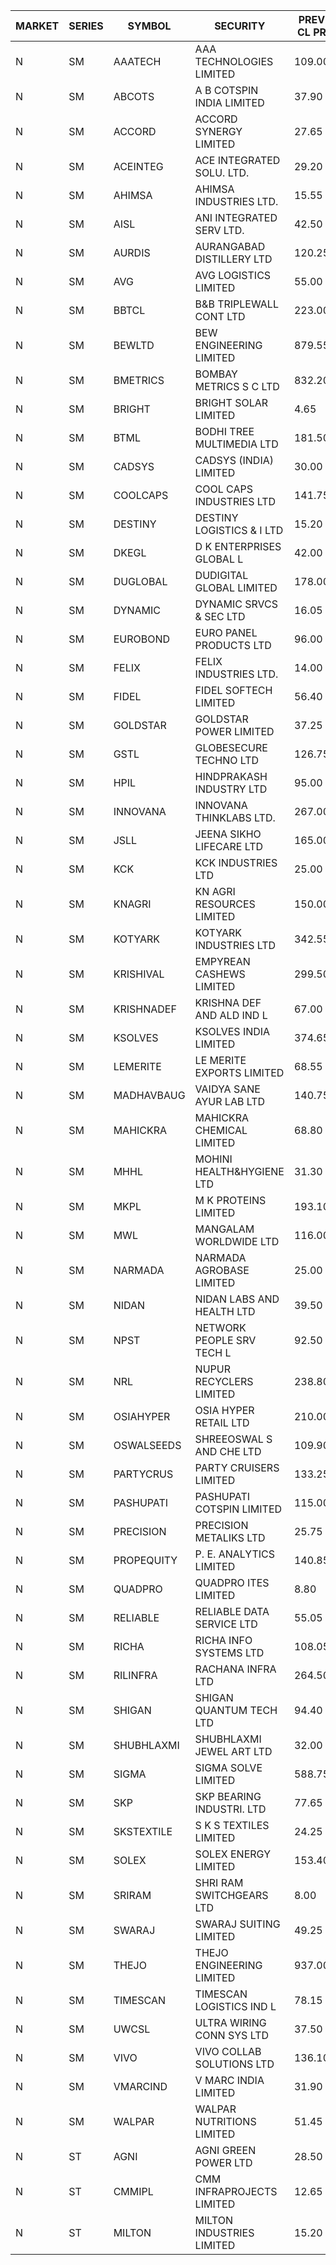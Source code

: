 


| MARKET | SERIES | SYMBOL | SECURITY | PREV CL PR | OPEN PRICE | HIGH PRICE | LOW PRICE | CLOSE PRICE | NET TRDVAL | NET TRDQTY | CORP IND | HI 52 WK | LO 52 WK |
| ----- | ----- | ----- | ----- | ----- | ----- | ----- | ----- | ----- | ----- | ----- | ----- | ----- | ----- |
| N | SM | AAATECH | AAA TECHNOLOGIES LIMITED | 109.00 | 108.00 | 108.00 | 108.00 | 108.00 | 648000.00 | 6000 |  | 116.50 | 44.00 |
| N | SM | ABCOTS | A B COTSPIN INDIA LIMITED | 37.90 | 37.90 | 37.90 | 37.90 | 37.90 | 151600.00 | 4000 |  | 61.35 | 34.15 |
| N | SM | ACCORD | ACCORD SYNERGY LIMITED | 27.65 | 29.00 | 29.00 | 26.30 | 26.30 | 168600.00 | 6000 |  | 37.30 | 14.95 |
| N | SM | ACEINTEG | ACE INTEGRATED SOLU. LTD. | 29.20 | 29.10 | 29.10 | 29.10 | 29.10 | 130950.00 | 4500 |  | 38.30 | 16.30 |
| N | SM | AHIMSA | AHIMSA INDUSTRIES LTD. | 15.55 | 14.85 | 14.85 | 14.85 | 14.85 | 178200.00 | 12000 |  | 21.00 | 14.85 |
| N | SM | AISL | ANI INTEGRATED SERV LTD. | 42.50 | 44.60 | 44.60 | 44.40 | 44.60 | 213840.00 | 4800 |  | 72.45 | 31.55 |
| N | SM | AURDIS | AURANGABAD DISTILLERY LTD | 120.25 | 126.20 | 126.25 | 120.05 | 126.25 | 997500.00 | 8000 |  | 126.25 | 39.90 |
| N | SM | AVG | AVG LOGISTICS LIMITED | 55.00 | 55.00 | 57.70 | 53.10 | 53.10 | 334200.00 | 6000 |  | 85.00 | 51.10 |
| N | SM | BBTCL | B&B TRIPLEWALL CONT LTD | 223.00 | 223.00 | 223.00 | 220.00 | 220.00 | 886000.00 | 4000 |  | 307.00 | 80.95 |
| N | SM | BEWLTD | BEW ENGINEERING LIMITED | 879.55 | 897.00 | 994.95 | 894.95 | 965.00 | 7608812.50 | 8000 |  | 1187.20 | 228.15 |
| N | SM | BMETRICS | BOMBAY METRICS S C LTD | 832.20 | 873.00 | 873.80 | 873.00 | 873.80 | 2096160.00 | 2400 | XO | 873.80 | 117.90 |
| N | SM | BRIGHT | BRIGHT SOLAR LIMITED | 4.65 | 4.80 | 4.90 | 4.60 | 4.65 | 485400.00 | 102000 |  | 10.55 | 3.90 |
| N | SM | BTML | BODHI TREE MULTIMEDIA LTD | 181.50 | 187.00 | 188.95 | 176.00 | 176.00 | 3460380.00 | 19200 |  | 189.85 | 65.00 |
| N | SM | CADSYS | CADSYS (INDIA) LIMITED | 30.00 | 29.50 | 29.50 | 29.50 | 29.50 | 59000.00 | 2000 |  | 52.00 | 20.00 |
| N | SM | COOLCAPS | COOL CAPS INDUSTRIES LTD | 141.75 | 148.00 | 165.00 | 144.00 | 163.95 | 12747150.00 | 82500 |  | 165.00 | 41.50 |
| N | SM | DESTINY | DESTINY LOGISTICS & I LTD | 15.20 | 15.20 | 15.95 | 15.20 | 15.95 | 186900.00 | 12000 |  | 20.85 | 8.05 |
| N | SM | DKEGL | D K ENTERPRISES GLOBAL L | 42.00 | 40.00 | 40.00 | 39.00 | 39.00 | 355500.00 | 9000 |  | 72.60 | 34.70 |
| N | SM | DUGLOBAL | DUDIGITAL GLOBAL LIMITED | 178.00 | 186.90 | 186.90 | 186.90 | 186.90 | 233625.00 | 1250 |  | 489.00 | 91.00 |
| N | SM | DYNAMIC | DYNAMIC SRVCS & SEC LTD | 16.05 | 15.40 | 16.40 | 15.35 | 16.25 | 222100.00 | 14000 |  | 57.70 | 13.00 |
| N | SM | EUROBOND | EURO PANEL PRODUCTS LTD | 96.00 | 96.40 | 96.40 | 96.40 | 96.40 | 385600.00 | 4000 |  | 147.65 | 72.05 |
| N | SM | FELIX | FELIX INDUSTRIES LTD. | 14.00 | 14.70 | 14.70 | 14.70 | 14.70 | 58800.00 | 4000 |  | 45.70 | 12.35 |
| N | SM | FIDEL | FIDEL SOFTECH LIMITED | 56.40 | 57.00 | 57.00 | 54.75 | 54.90 | 2334900.00 | 42000 |  | 66.00 | 52.00 |
| N | SM | GOLDSTAR | GOLDSTAR POWER LIMITED | 37.25 | 37.25 | 37.25 | 37.25 | 37.25 | 894000.00 | 24000 |  | 38.00 | 20.00 |
| N | SM | GSTL | GLOBESECURE TECHNO LTD | 126.75 | 134.85 | 134.85 | 134.85 | 134.85 | 539400.00 | 4000 |  | 135.00 | 55.00 |
| N | SM | HPIL | HINDPRAKASH INDUSTRY LTD | 95.00 | 98.90 | 99.00 | 98.90 | 99.00 | 593700.00 | 6000 |  | 99.75 | 45.50 |
| N | SM | INNOVANA | INNOVANA THINKLABS LTD. | 267.00 | 280.35 | 280.35 | 280.35 | 280.35 | 280350.00 | 1000 |  | 478.00 | 119.25 |
| N | SM | JSLL | JEENA SIKHO LIFECARE LTD | 165.00 | 161.00 | 165.00 | 161.00 | 165.00 | 7292000.00 | 45000 |  | 182.50 | 127.00 |
| N | SM | KCK | KCK INDUSTRIES LTD | 25.00 | 24.35 | 24.35 | 24.35 | 24.35 | 97400.00 | 4000 |  | 31.70 | 24.35 |
| N | SM | KNAGRI | KN AGRI RESOURCES LIMITED | 150.00 | 150.00 | 153.90 | 149.10 | 150.00 | 2650240.00 | 17600 |  | 261.00 | 130.00 |
| N | SM | KOTYARK | KOTYARK INDUSTRIES LTD | 342.55 | 411.05 | 411.05 | 411.05 | 411.05 | 13482440.00 | 32800 |  | 411.05 | 67.90 |
| N | SM | KRISHIVAL | EMPYREAN CASHEWS LIMITED | 299.50 | 298.00 | 300.00 | 287.00 | 288.25 | 2347050.00 | 8000 |  | 321.65 | 68.00 |
| N | SM | KRISHNADEF | KRISHNA DEF AND ALD IND L | 67.00 | 69.95 | 70.35 | 69.95 | 70.35 | 1472400.00 | 21000 |  | 118.35 | 53.05 |
| N | SM | KSOLVES | KSOLVES INDIA LIMITED | 374.65 | 370.60 | 380.50 | 370.35 | 375.50 | 5264260.00 | 14000 |  | 753.40 | 292.60 |
| N | SM | LEMERITE | LE MERITE EXPORTS LIMITED | 68.55 | 68.10 | 68.20 | 65.65 | 66.00 | 2238000.00 | 33600 |  | 77.20 | 52.50 |
| N | SM | MADHAVBAUG | VAIDYA SANE AYUR LAB LTD | 140.75 | 139.00 | 139.00 | 139.00 | 139.00 | 222400.00 | 1600 |  | 249.40 | 133.25 |
| N | SM | MAHICKRA | MAHICKRA CHEMICAL LIMITED | 68.80 | 72.40 | 73.30 | 72.40 | 72.85 | 218550.00 | 3000 |  | 96.50 | 57.00 |
| N | SM | MHHL | MOHINI HEALTH&HYGIENE LTD | 31.30 | 30.95 | 30.95 | 30.95 | 30.95 | 92850.00 | 3000 |  | 47.40 | 19.15 |
| N | SM | MKPL | M K PROTEINS LIMITED | 193.10 | 191.00 | 191.00 | 191.00 | 191.00 | 382000.00 | 2000 |  | 215.00 | 81.00 |
| N | SM | MWL | MANGALAM WORLDWIDE LTD | 116.00 | 119.00 | 120.00 | 116.00 | 116.00 | 847260.00 | 7200 |  | 124.00 | 108.20 |
| N | SM | NARMADA | NARMADA AGROBASE LIMITED | 25.00 | 24.05 | 24.05 | 23.75 | 23.75 | 689040.00 | 28800 |  | 26.00 | 12.35 |
| N | SM | NIDAN | NIDAN LABS AND HEALTH LTD | 39.50 | 43.45 | 46.00 | 40.00 | 41.85 | 2531600.00 | 59000 |  | 70.70 | 31.60 |
| N | SM | NPST | NETWORK PEOPLE SRV TECH L | 92.50 | 93.95 | 95.00 | 93.75 | 95.00 | 1055280.00 | 11200 |  | 95.80 | 49.05 |
| N | SM | NRL | NUPUR RECYCLERS LIMITED | 238.80 | 237.05 | 243.50 | 237.05 | 239.05 | 16224367.50 | 67650 |  | 316.05 | 124.20 |
| N | SM | OSIAHYPER | OSIA HYPER RETAIL LTD | 210.00 | 215.00 | 215.00 | 215.00 | 215.00 | 275200.00 | 1280 |  | 397.00 | 157.00 |
| N | SM | OSWALSEEDS | SHREEOSWAL S AND CHE LTD | 109.90 | 110.50 | 111.50 | 104.45 | 106.00 | 1945100.00 | 18000 |  | 111.50 | 30.60 |
| N | SM | PARTYCRUS | PARTY CRUISERS LIMITED | 133.25 | 139.90 | 139.90 | 139.90 | 139.90 | 839400.00 | 6000 |  | 139.90 | 16.50 |
| N | SM | PASHUPATI | PASHUPATI COTSPIN LIMITED | 115.00 | 113.50 | 125.00 | 113.50 | 125.00 | 581600.00 | 4800 |  | 170.00 | 72.00 |
| N | SM | PRECISION | PRECISION METALIKS LTD | 25.75 | 26.00 | 27.00 | 25.50 | 27.00 | 314900.00 | 12000 |  | 55.95 | 23.65 |
| N | SM | PROPEQUITY | P. E. ANALYTICS LIMITED | 140.85 | 142.10 | 142.10 | 140.00 | 140.00 | 1184760.00 | 8400 |  | 204.10 | 130.00 |
| N | SM | QUADPRO | QUADPRO ITES LIMITED | 8.80 | 8.70 | 8.75 | 8.70 | 8.75 | 104700.00 | 12000 |  | 18.80 | 8.05 |
| N | SM | RELIABLE | RELIABLE DATA SERVICE LTD | 55.05 | 57.80 | 57.80 | 56.00 | 56.00 | 273120.00 | 4800 |  | 70.45 | 25.00 |
| N | SM | RICHA | RICHA INFO SYSTEMS LTD | 108.05 | 102.65 | 102.65 | 102.65 | 102.65 | 205300.00 | 2000 |  | 115.00 | 56.00 |
| N | SM | RILINFRA | RACHANA INFRA LTD | 264.50 | 267.60 | 269.00 | 267.35 | 267.45 | 3482200.00 | 13000 |  | 270.00 | 184.00 |
| N | SM | SHIGAN | SHIGAN QUANTUM TECH LTD | 94.40 | 94.40 | 96.50 | 94.40 | 96.50 | 572700.00 | 6000 |  | 140.00 | 81.15 |
| N | SM | SHUBHLAXMI | SHUBHLAXMI JEWEL ART LTD | 32.00 | 32.75 | 32.75 | 32.75 | 32.75 | 32750.00 | 1000 |  | 41.65 | 11.20 |
| N | SM | SIGMA | SIGMA SOLVE LIMITED | 588.75 | 570.00 | 570.00 | 570.00 | 570.00 | 171000.00 | 300 |  | 745.75 | 204.00 |
| N | SM | SKP | SKP BEARING INDUSTRI. LTD | 77.65 | 82.95 | 82.95 | 77.20 | 79.80 | 5281600.00 | 66000 |  | 103.00 | 77.20 |
| N | SM | SKSTEXTILE | S K S TEXTILES LIMITED | 24.25 | 23.05 | 23.05 | 23.05 | 23.05 | 23050.00 | 1000 |  | 26.95 | 19.00 |
| N | SM | SOLEX | SOLEX ENERGY LIMITED | 153.40 | 148.50 | 148.50 | 148.50 | 148.50 | 297000.00 | 2000 |  | 210.35 | 42.50 |
| N | SM | SRIRAM | SHRI RAM SWITCHGEARS LTD | 8.00 | 7.95 | 7.95 | 7.95 | 7.95 | 47700.00 | 6000 |  | 14.60 | 7.35 |
| N | SM | SWARAJ | SWARAJ SUITING LIMITED | 49.25 | 48.25 | 48.25 | 46.80 | 46.80 | 1132900.00 | 24000 |  | 86.00 | 44.50 |
| N | SM | THEJO | THEJO ENGINEERING LIMITED | 937.00 | 949.90 | 950.00 | 907.10 | 907.10 | 837330.00 | 900 |  | 3950.00 | 802.00 |
| N | SM | TIMESCAN | TIMESCAN LOGISTICS IND L | 78.15 | 82.00 | 82.00 | 82.00 | 82.00 | 164000.00 | 2000 |  | 161.15 | 65.00 |
| N | SM | UWCSL | ULTRA WIRING CONN SYS LTD | 37.50 | 37.25 | 37.25 | 37.25 | 37.25 | 149000.00 | 4000 |  | 41.00 | 25.30 |
| N | SM | VIVO | VIVO COLLAB SOLUTIONS LTD | 136.10 | 136.60 | 142.40 | 136.60 | 142.40 | 665600.00 | 4800 |  | 369.80 | 134.55 |
| N | SM | VMARCIND | V MARC INDIA LIMITED | 31.90 | 34.10 | 36.80 | 33.30 | 35.90 | 624600.00 | 18000 |  | 52.80 | 29.00 |
| N | SM | WALPAR | WALPAR NUTRITIONS LIMITED | 51.45 | 52.00 | 54.00 | 51.00 | 52.00 | 1373900.00 | 26000 |  | 56.00 | 25.50 |
| N | ST | AGNI | AGNI GREEN POWER LTD | 28.50 | 27.10 | 27.10 | 27.10 | 27.10 | 2439000.00 | 90000 |  | 30.30 | 23.75 |
| N | ST | CMMIPL | CMM INFRAPROJECTS LIMITED | 12.65 | 12.60 | 12.60 | 12.40 | 12.45 | 635250.00 | 51000 |  | 14.10 | 9.40 |
| N | ST | MILTON | MILTON INDUSTRIES LIMITED | 15.20 | 15.10 | 15.10 | 15.10 | 15.10 | 66440.00 | 4400 |  | 16.50 | 14.50 |



